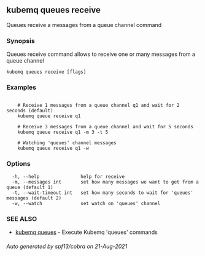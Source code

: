 ## kubemq queues receive

Queues receive a messages from a queue channel command

### Synopsis

Queues receive command allows to receive one or many messages from a queue channel

```
kubemq queues receive [flags]
```

### Examples

```

	# Receive 1 messages from a queue channel q1 and wait for 2 seconds (default)
	kubemq queue receive q1

	# Receive 3 messages from a queue channel and wait for 5 seconds
	kubemq queue receive q1 -m 3 -t 5

	# Watching 'queues' channel messages
	kubemq queue receive q1 -w

```

### Options

```
  -h, --help               help for receive
  -m, --messages int       set how many messages we want to get from a queue (default 1)
  -t, --wait-timeout int   set how many seconds to wait for 'queues' messages (default 2)
  -w, --watch              set watch on 'queues' channel
```

### SEE ALSO

* [kubemq queues](kubemq_queues.md)	 - Execute Kubemq 'queues' commands

###### Auto generated by spf13/cobra on 21-Aug-2021
